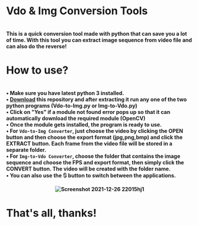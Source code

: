 # Vdo & Img Conversion Tools
<br><b>This is a quick conversion tool made with python that can save you a lot of time. With this tool you can extract image sequence from video file and can also do the reverse!
</br>
# How to use?
<br>• Make sure you have latest python 3 installed.
<br>• [Download](https://github.com/Akascape/Vdo-Img-Conversion-Tools/archive/refs/heads/main.zip) this repository and after extracting it run any one of the two python programs (Vdo-to-Img.py or Img-to-Vdo.py)
<br>• Click on "Yes" if a module not found error pops up so that it can automatically download the required module (OpenCV)
<br>• Once the module gets installed, the program is ready to use.
<br>• For `Vdo-to-Img Converter`, just choose the video by clicking the OPEN button and then choose the export format (jpg,png,bmp) and click the EXTRACT button. Each frame from the video file will be stored in a separate folder.
<br>• For `Img-to-Vdo Converter`, choose the folder that contains the image sequence and choose the FPS and export format, then simply click the CONVERT button. The video will be created with the folder name.
<br>• You can also use the 🔃 button to switch between the applications.
<br><p align='center'>![Screenshot 2021-12-26 22015hj1](https://user-images.githubusercontent.com/89206401/147751123-62c21abb-ccde-4964-b750-ba37b6cd5be2.png)</p>
# That's all, thanks!

